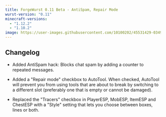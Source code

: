 ```yaml
---
title: ForgeWurst 0.11 Beta - AntiSpam, Repair Mode
wurst-version: "0.11"
minecraft-versions:
  - "1.12.2"
  - "1.10.2"
image: https://user-images.githubusercontent.com/10100202/45531429-0349c380-b7f0-11e8-8720-b96c22ed0467.jpg
---
```

## Changelog

- Added AntiSpam hack: Blocks chat spam by adding a counter to repeated messages.

- Added a "Repair mode" checkbox to AutoTool. When checked, AutoTool will prevent you from using tools that are about to break by switching to a different slot (preferably one that is empty or cannot be damaged).

- Replaced the "Tracers" checkbox in PlayerESP, MobESP, ItemESP and ChestESP with a "Style" setting that lets you choose between boxes, lines or both.
